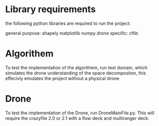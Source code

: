 
# Library requirements #

the following python libraries are required to run the project:

general purpose:
    shapely
    matplotlib
    numpy
drone specific:
    cflib

# Algorithem #

To test the implementation of the algorithem, run test domain, which simulates the drone understanding of the space decompositon, this effecivly emulates the project without a physical drone


# Drone #

To test the implementation of the Drone, run DroneMainFile.py. This will require the crazyflie 2.0 or 2.1 with a flow deck and multiranger deck.